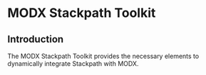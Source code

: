 # MODX Stackpath Toolkit

## Introduction
The MODX Stackpath Toolkit provides the necessary elements to dynamically integrate Stackpath with MODX.